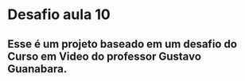 # Desafio aula 10
## Esse é um projeto baseado em um desafio do Curso em Video do professor Gustavo Guanabara.